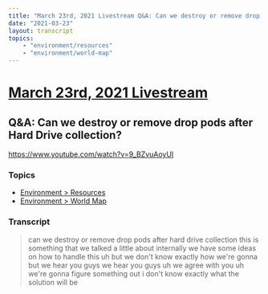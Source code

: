 ```yaml
---
title: "March 23rd, 2021 Livestream Q&A: Can we destroy or remove drop pods after Hard Drive collection?"
date: "2021-03-23"
layout: transcript
topics:
    - "environment/resources"
    - "environment/world-map"
---
```

# [March 23rd, 2021 Livestream](../2021-03-23.md)
## Q&A: Can we destroy or remove drop pods after Hard Drive collection?
https://www.youtube.com/watch?v=9_BZvuAoyUI

### Topics
* [Environment > Resources](../topics/environment/resources.md)
* [Environment > World Map](../topics/environment/world-map.md)

### Transcript

> can we destroy or remove drop pods after hard drive collection this is something that we talked a little about internally we have some ideas on how to handle this uh but we don't know exactly how we're gonna but we hear you guys we hear you guys uh we agree with you uh we're gonna figure something out i don't know exactly what the solution will be
